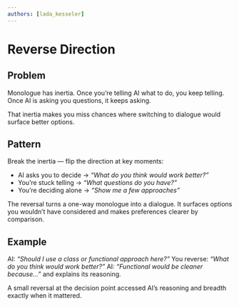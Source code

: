 ```yaml
---
authors: [lada_kesseler]
---
```


# Reverse Direction

## Problem

Monologue has inertia.
Once you’re telling AI what to do, you keep telling.
Once AI is asking you questions, it keeps asking.

That inertia makes you miss chances where switching to dialogue would surface better options.

## Pattern

Break the inertia — flip the direction at key moments:

* AI asks you to decide → *“What do you think would work better?”*
* You’re stuck telling → *“What questions do you have?”*
* You’re deciding alone → *“Show me a few approaches”*

The reversal turns a one-way monologue into a dialogue.
It surfaces options you wouldn’t have considered and makes preferences clearer by comparison.

## Example

AI: *“Should I use a class or functional approach here?”*
You reverse: *“What do you think would work better?”*
AI: *“Functional would be cleaner because…”* and explains its reasoning.

A small reversal at the decision point accessed AI’s reasoning and breadth exactly when it mattered.
